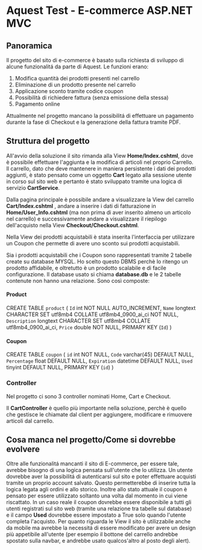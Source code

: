 # Aquest Test - E-commerce ASP.NET MVC
## Panoramica

Il progetto del sito di e-commerce è basato sulla richiesta di sviluppo di alcune funzionalitá da parte di Aquest. Le funzioni erano:

1. Modifica quantità dei prodotti presenti nel carrello
2. Eliminazione di un prodotto presente nel carrello
3. Applicazione sconto tramite codice coupon
4. Possibilità di richiedere fattura (senza emissione
della stessa)
5. Pagamento online


Attualmente nel progetto mancano la possibilitá di effettuare un pagamento durante la fase di Checkout e la generazione della fattura tramite PDF.

## Struttura del progetto

All'avvio della soluzione il sito rimanda alla View **Home/Index.cshtml**, dove è possibile effettuare l'aggiunta e la modifica di articoli nel proprio Carrello. 
Il carrello, dato che deve mantenere in maniera persistente i dati dei prodotti aggiunti, è stato pensato come un oggetto **Cart** legato alla sessione utente in corso sul sito web e pertanto è stato sviluppato tramite una logica di servizio **CartService**.

Dalla pagina principale è possibile andare a visualizzare la View del carrello **Cart/Index.cshtml** ,  andare a inserire i dati di fatturazione in **Home/User_Info.cshtml** (ma non prima di aver inserito almeno un articolo nel carrello) e successivamente andare a visualizzare il riepilogo dell'acquisto nella View **Checkout/Checkout.cshtml**.

Nella View dei prodotti acquistabili è stata inserita l'interfaccia per utilizzare un Coupon che permette di avere uno sconto sui prodotti acquistabili. 

Sia i prodotti acquistabili che i Coupon sono rappresentati tramite 2 tabelle create su database MYSQL. Ho scelto questo DBMS perchè lo ritengo un prodotto affidabile, e oltretutto è un prodotto scalabile e di facile configurazione.
Il database usato si chiama **database.db** e le 2 tabelle contenute non hanno una relazione. Sono così composte:

#### Product

CREATE TABLE `product` (
  `Id` int NOT NULL AUTO_INCREMENT,
  `Name` longtext CHARACTER SET utf8mb4 COLLATE utf8mb4_0900_ai_ci NOT NULL,
  `Description` longtext CHARACTER SET utf8mb4 COLLATE utf8mb4_0900_ai_ci,
  `Price` double NOT NULL,
  PRIMARY KEY (`Id`)
  )

#### Coupon

CREATE TABLE `coupon` (
  `id` int NOT NULL,
  `Code` varchar(45) DEFAULT NULL,
  `Percentage` float DEFAULT NULL,
  `Expiration` datetime DEFAULT NULL,
  `Used` tinyint DEFAULT NULL,
  PRIMARY KEY (`id`)
  )

### Controller

Nel progetto ci sono 3 controller nominati Home, Cart e Checkout.

Il **CartController** è quello più importante nella soluzione, perchè è quello che gestisce le chiamate dal client per aggiungere, modificare e rimuovere articoli dal carrello.


## Cosa manca nel progetto/Come si dovrebbe evolvere


Oltre alle funzionalitá mancanti il sito di E-commerce, per essere tale, avrebbe bisogno di una logica pensata sull'utente che lo utilizza.
Un utente dovrebbe aver la possibilitá di autenticarsi sul sito e poter effettuare acquisti tramite un proprio account salvato. Questo permetterebbe di inserire tutta la logica legata agli ordini e allo storico.
Inoltre allo stato attuale il coupon è pensato per essere utilizzato soltanto una volta dal momento in cui viene riscattato. 
In un caso reale il coupon dovrebbe essere disponibile a tutti gli utenti registrati sul sito web (tramite una relazione tra tabelle sul database) e il campo **Used** dovrebbe essere impostato a True solo quando l'utente completa l'acquisto.
Per quanto riguarda le View il sito è utilizzabile anche da mobile ma avrebbe la necessitá di essere modificato per avere un design più appetibile all'utente (per esempio il bottone del carrello andrebbe spostato sulla navbar, e andrebbe usato qualcos'altro al posto degli alert).




